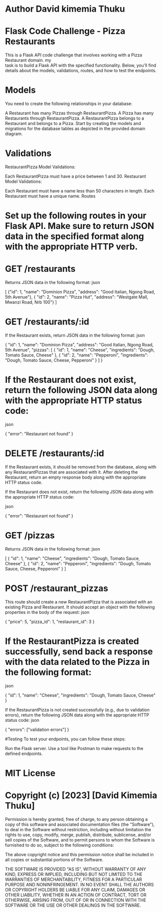 # Author David kimemia Thuku


# Flask Code Challenge - Pizza Restaurants
This is a Flask API code challenge that involves working with a Pizza Restaurant domain. my  
task is to build a Flask API with the specified functionality. Below, you'll find details about the models, validations, routes, and how to test the endpoints.

# Models
You need to create the following relationships in your database:

A Restaurant has many Pizzas through RestaurantPizza.
A Pizza has many Restaurants through RestaurantPizza.
A RestaurantPizza belongs to a Restaurant and belongs to a Pizza.
Start by creating the models and migrations for the database tables as depicted in the provided domain diagram.

# Validations
RestaurantPizza Model Validations:

Each RestaurantPizza must have a price between 1 and 30.
Restaurant Model Validations:

Each Restaurant must have a name less than 50 characters in length.
Each Restaurant must have a unique name.
Routes
# Set up the following routes in your Flask API. Make sure to return JSON data in the specified format along with the appropriate HTTP verb.

# GET /restaurants
Returns JSON data in the following format:
json

[
{"id": 1,
  "name": "Dominion Pizza",
  "address": "Good Italian, Ngong Road, 5th Avenue"},
{
  "id": 2,
  "name": "Pizza Hut",
"address": "Westgate Mall, Mwanzi Road, Nrb 100"}
]

# GET /restaurants/:id
If the Restaurant exists, return JSON data in the following format:
json

{
  "id": 1,
  "name": "Dominion Pizza",
  "address": "Good Italian, Ngong Road, 5th Avenue",
  "pizzas": [
    {
      "id": 1,
      "name": "Cheese",
      "ingredients": "Dough, Tomato Sauce, Cheese"
    },
    {
      "id": 2,
      "name": "Pepperoni",
      "ingredients": "Dough, Tomato Sauce, Cheese, Pepperoni"
    }
  ]
}

# If the Restaurant does not exist, return the following JSON data along with the appropriate HTTP status code:
json

{
  "error": "Restaurant not found"
}


# DELETE /restaurants/:id
If the Restaurant exists, it should be removed from the database, along with any RestaurantPizzas that are associated with it. After deleting the Restaurant, return an empty response body along with the appropriate HTTP status code.

If the Restaurant does not exist, return the following JSON data along with the appropriate HTTP status code:

json

{
  "error": "Restaurant not found"
}

# GET /pizzas
Returns JSON data in the following format:
json


[
  {
    "id": 1,
    "name": "Cheese",
    "ingredients": "Dough, Tomato Sauce, Cheese"
  },
  {
    "id": 2,
    "name": "Pepperoni",
    "ingredients": "Dough, Tomato Sauce, Cheese, Pepperoni"
  }
]


# POST /restaurant_pizzas
This route should create a new RestaurantPizza that is associated with an existing Pizza and Restaurant. It should accept an object with the following properties in the body of the request:
json


{
  "price": 5,
  "pizza_id": 1,
  "restaurant_id": 3
}


# If the RestaurantPizza is created successfully, send back a response with the data related to the Pizza in the following format:
json


{
  "id": 1,
  "name": "Cheese",
  "ingredients": "Dough, Tomato Sauce, Cheese"
}

If the RestaurantPizza is not created successfully (e.g., due to validation errors), return the following JSON data along with the appropriate HTTP status code:
json

{
  "errors": ["validation errors"]
}

#Testing
To test your endpoints, you can follow these steps:

Run the Flask server.
Use a tool like Postman to make requests to the defined endpoints.
# MIT License

# Copyright (c) [2023] [David Kimemia Thuku]

Permission is hereby granted, free of charge, to any person obtaining a copy
of this software and associated documentation files (the "Software"), to deal
in the Software without restriction, including without limitation the rights
to use, copy, modify, merge, publish, distribute, sublicense, and/or sell
copies of the Software, and to permit persons to whom the Software is
furnished to do so, subject to the following conditions:

The above copyright notice and this permission notice shall be included in all
copies or substantial portions of the Software.

THE SOFTWARE IS PROVIDED "AS IS", WITHOUT WARRANTY OF ANY KIND, EXPRESS OR
IMPLIED, INCLUDING BUT NOT LIMITED TO THE WARRANTIES OF MERCHANTABILITY,
FITNESS FOR A PARTICULAR PURPOSE AND NONINFRINGEMENT. IN NO EVENT SHALL THE
AUTHORS OR COPYRIGHT HOLDERS BE LIABLE FOR ANY CLAIM, DAMAGES OR OTHER
LIABILITY, WHETHER IN AN ACTION OF CONTRACT, TORT OR OTHERWISE, ARISING FROM,
OUT OF OR IN CONNECTION WITH THE SOFTWARE OR THE USE OR OTHER DEALINGS IN THE
SOFTWARE.

